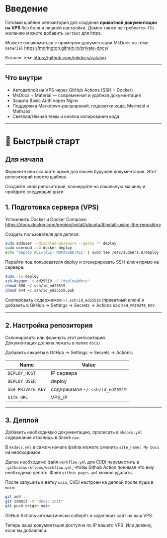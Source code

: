 # Введение

Готовый шаблон репозитория для создания **приватной документации на VPS** без боли и лишней настройки. Домен также не требуется. По желанию можете добавить `certbot` для https.

Можете ознакомиться с примером документации MkDocs на теме `material`
https://morington.github.io/private-docs/

Каталог тем: https://github.com/mkdocs/catalog

---

## Что внутри

- Автодеплой на VPS через GitHub Actions (SSH + Docker)
- MkDocs + Material — современная и удобная документация
- Защита Basic Auth через Nginx
- Поддержка Markdown-расширений, подсветки кода, Mermaid и MathJax
- Светлая/тёмная темы и кнопка копирования кода

---

# 🚀 Быстрый старт

## Для начала

Форкните или скачайте архив для вашей будущей документации. Этот репозиторий просто шаблон.

Создайте свой репозиторий, клонируйте на локальную машину и пройдите следующие шаги.

## 1. Подготовка сервера (VPS)

Установить Docker и Docker Compose:  
https://docs.docker.com/engine/install/ubuntu/#install-using-the-repository

Создать пользователя для деплоя:

```bash
sudo adduser --disabled-password --gecos "" deploy
sudo usermod -aG docker deploy
echo "deploy ALL=(ALL) NOPASSWD:ALL" | sudo tee /etc/sudoers.d/deploy
```

Перейти под пользователя deploy и сгенерировать SSH-ключ прямо на сервере:

```bash
sudo -iu deploy
ssh-keygen -t ed25519 -C "deploy@docs"
chmod 600 ~/.ssh/id_ed25519
chmod 644 ~/.ssh/id_ed25519.pub
```

Скопировать содержимое `~/.ssh/id_ed25519` (приватный ключ) и добавить в GitHub →
Settings → Secrets → Actions как `SSH_PRIVATE_KEY`.

---

## 2. Настройка репозитория

Склонировать или форкнуть этот репозиторий.  
Документация должна лежать в папке `docs/`.

Добавить секреты в GitHub → Settings → Secrets → Actions:

| Name              | Value              |
|-------------------|--------------------|
| `DEPLOY_HOST`     | IP сервера         |
| `DEPLOY_USER`     | deploy             |
| `SSH_PRIVATE_KEY` | содержимое `~/.ssh/id_ed25519` |
| `SITE_URL`        | VPS_IP            |

---

## 3. Деплой

Добавить необходимую документацию, прописать в `mkdocs.yml` содержание страницы в блоке `nav`.

В `mkdocs.yml` в самом начале файла можете сменить `site_name: My Docs` на необходимое.

Далее необходимо файл `workflow.yml` для CI/DI переместить в `.github/workflows/workflow.yml`, чтобы Github Action понимал что ему необходимо делать. Файл `github_pages.yml` можно удалить.

После запушить в ветку `main`, CI/DI настроен на деплой после пуша в `main`:

```bash
git add .
git commit -m "docs: init"
git push origin main
```

GitHub Actions автоматически соберёт и задеплоит сайт на ваш VPS.

Теперь ваша документация доступна по IP вашего VPS. Или домену, если вы добавляли.